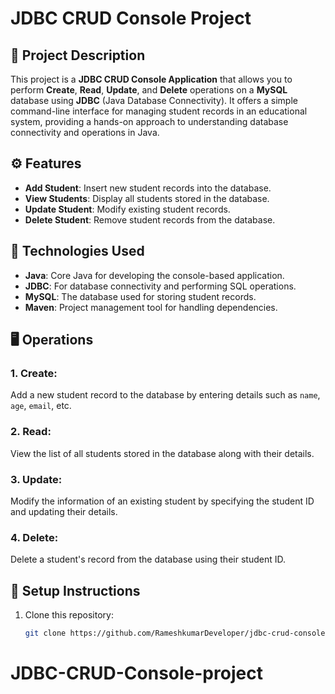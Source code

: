 # JDBC CRUD Console Project

## 📌 Project Description
This project is a **JDBC CRUD Console Application** that allows you to perform **Create**, **Read**, **Update**, and **Delete** operations on a **MySQL** database using **JDBC** (Java Database Connectivity). It offers a simple command-line interface for managing student records in an educational system, providing a hands-on approach to understanding database connectivity and operations in Java.

## ⚙️ Features
- **Add Student**: Insert new student records into the database.
- **View Students**: Display all students stored in the database.
- **Update Student**: Modify existing student records.
- **Delete Student**: Remove student records from the database.

## 🔧 Technologies Used
- **Java**: Core Java for developing the console-based application.
- **JDBC**: For database connectivity and performing SQL operations.
- **MySQL**: The database used for storing student records.
- **Maven**: Project management tool for handling dependencies.

## 🖥️ Operations
### 1. **Create**: 
Add a new student record to the database by entering details such as `name`, `age`, `email`, etc.

### 2. **Read**:
View the list of all students stored in the database along with their details.

### 3. **Update**:
Modify the information of an existing student by specifying the student ID and updating their details.

### 4. **Delete**:
Delete a student's record from the database using their student ID.

## 📝 Setup Instructions
1. Clone this repository:
   ```bash
   git clone https://github.com/RameshkumarDeveloper/jdbc-crud-console.git
# JDBC-CRUD-Console-project

